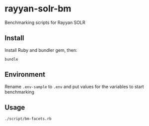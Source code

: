 # rayyan-solr-bm
Benchmarking scripts for Rayyan SOLR

## Install
Install Ruby and bundler gem, then:

    bundle

## Environment
Rename `.env-sample` to `.env` and put values for the variables to start benchmarking

## Usage

    ./script/bm-facets.rb


